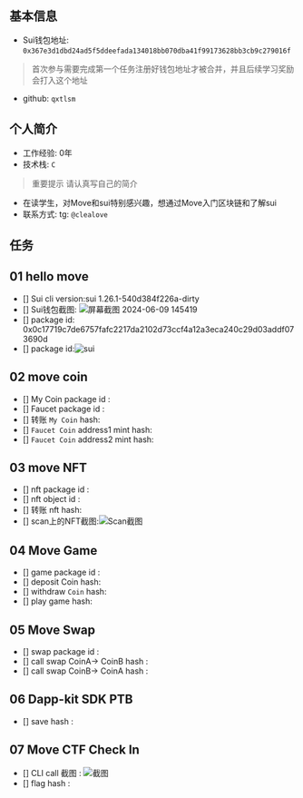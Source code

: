 ## 基本信息
- Sui钱包地址: `0x367e3d1dbd24ad5f5ddeefada134018bb070dba41f99173628bb3cb9c279016f`
> 首次参与需要完成第一个任务注册好钱包地址才被合并，并且后续学习奖励会打入这个地址
- github: `qxtlsm`

## 个人简介
- 工作经验: 0年
- 技术栈: `C`
> 重要提示 请认真写自己的简介
- 在读学生，对Move和sui特别感兴趣，想通过Move入门区块链和了解sui
- 联系方式: tg: `@clealove` 

## 任务

##   01 hello move  
- [] Sui cli version:sui 1.26.1-540d384f226a-dirty
- [] Sui钱包截图: ![屏幕截图 2024-06-09 145419](https://github.com/qxtlsm/letsmove/assets/65532926/884c0444-726c-4599-bfd6-e9995ed7e178)
- [] package id: 0x0c17719c7de6757fafc2217da2102d73ccf4a12a3eca240c29d03addf073690d
- [] package id:![sui](https://github.com/qxtlsm/letsmove/assets/65532926/8e311787-44bf-4af3-aba7-0ea98f0a4b95)
##   02 move coin
- [] My Coin package id : 
- [] Faucet package id : 
- [] 转账 `My Coin` hash:
- [] `Faucet Coin` address1 mint hash:
- [] `Faucet Coin` address2 mint hash:

##   03 move NFT
- [] nft package id :
- [] nft object id : 
- [] 转账 nft  hash:
- [] scan上的NFT截图:![Scan截图](./images/你的图片地址)

##   04 Move Game
- [] game package id :
- [] deposit Coin hash:
- [] withdraw `Coin` hash:
- [] play game hash:

##   05 Move Swap
- [] swap package id :
- [] call swap CoinA-> CoinB  hash :
- [] call swap CoinB-> CoinA  hash :

##   06 Dapp-kit SDK PTB
- [] save hash :

##   07 Move CTF Check In
- [] CLI call 截图 : ![截图](./images/你的图片地址)
- [] flag hash :